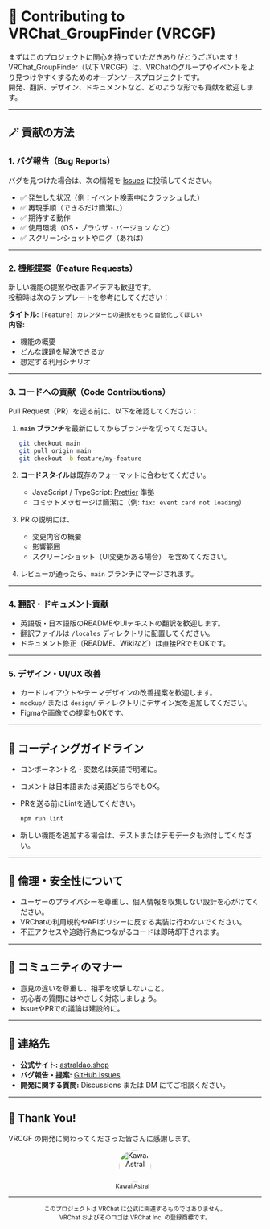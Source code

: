 # 🤝 Contributing to VRChat_GroupFinder (VRCGF)

まずはこのプロジェクトに関心を持っていただきありがとうございます！  
VRChat_GroupFinder（以下 VRCGF）は、VRChatのグループやイベントをより見つけやすくするためのオープンソースプロジェクトです。  
開発、翻訳、デザイン、ドキュメントなど、どのような形でも貢献を歓迎します。

---

## 🪄 貢献の方法

### 1. バグ報告（Bug Reports）

バグを見つけた場合は、次の情報を [Issues](https://github.com/aiueodayon/VRCGF/issues) に投稿してください。

- ✅ 発生した状況（例：イベント検索中にクラッシュした）  
- ✅ 再現手順（できるだけ簡潔に）  
- ✅ 期待する動作  
- ✅ 使用環境（OS・ブラウザ・バージョン など）  
- ✅ スクリーンショットやログ（あれば）

---

### 2. 機能提案（Feature Requests）

新しい機能の提案や改善アイデアも歓迎です。  
投稿時は次のテンプレートを参考にしてください：

**タイトル:** `[Feature] カレンダーとの連携をもっと自動化してほしい`  
**内容:**  
- 機能の概要  
- どんな課題を解決できるか  
- 想定する利用シナリオ  

---

### 3. コードへの貢献（Code Contributions）

Pull Request（PR）を送る前に、以下を確認してください：

1. **`main` ブランチ**を最新にしてからブランチを切ってください。  
```bash
   git checkout main
   git pull origin main
   git checkout -b feature/my-feature
```

2. **コードスタイル**は既存のフォーマットに合わせてください。

   * JavaScript / TypeScript: [Prettier](https://prettier.io/) 準拠
   * コミットメッセージは簡潔に（例: `fix: event card not loading`）

3. PR の説明には、

   * 変更内容の概要
   * 影響範囲
   * スクリーンショット（UI変更がある場合）
     を含めてください。

4. レビューが通ったら、`main` ブランチにマージされます。

---

### 4. 翻訳・ドキュメント貢献

* 英語版・日本語版のREADMEやUIテキストの翻訳を歓迎します。
* 翻訳ファイルは `/locales` ディレクトリに配置してください。
* ドキュメント修正（README、Wikiなど）は直接PRでもOKです。

---

### 5. デザイン・UI/UX 改善

* カードレイアウトやテーマデザインの改善提案を歓迎します。
* `mockup/` または `design/` ディレクトリにデザイン案を追加してください。
* Figmaや画像での提案もOKです。

---

## 🧩 コーディングガイドライン

* コンポーネント名・変数名は英語で明確に。
* コメントは日本語または英語どちらでもOK。
* PRを送る前にLintを通してください。

  ```bash
  npm run lint
  ```
* 新しい機能を追加する場合は、テストまたはデモデータも添付してください。

---

## 🔐 倫理・安全性について

* ユーザーのプライバシーを尊重し、個人情報を収集しない設計を心がけてください。
* VRChatの利用規約やAPIポリシーに反する実装は行わないでください。
* 不正アクセスや追跡行為につながるコードは即時却下されます。

---

## 🧠 コミュニティのマナー

* 意見の違いを尊重し、相手を攻撃しないこと。
* 初心者の質問にはやさしく対応しましょう。
* issueやPRでの議論は建設的に。

---

## 💌 連絡先

* **公式サイト:** [astraldao.shop](https://astraldao.shop)
* **バグ報告・提案:** [GitHub Issues](https://github.com/aiueodayon/VRCGF/issues)
* **開発に関する質問:** Discussions または DM にてご相談ください。

---

## 🙏 Thank You!  

VRCGF の開発に関わってくださった皆さんに感謝します。  

<div align="center">

<a href="https://github.com/KawaiiAstral" target="_blank" style="text-decoration: none; margin: 0 10px;">
  <img src="https://github.com/KawaiiAstral.png?size=64" width="64" height="64" alt="KawaiiAstral" style="border-radius:50%; display:block;" />
  <sub>KawaiiAstral</sub>
</a>

</div>

---

<div align="center">
<sub>このプロジェクトは VRChat に公式に関連するものではありません。<br>
VRChat およびそのロゴは VRChat Inc. の登録商標です。</sub>
</div>
